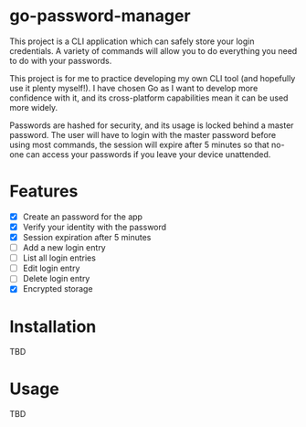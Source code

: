 # go-password-manager

This project is a CLI application which can safely store your login credentials. A variety of commands will allow you to do everything you need to do with your passwords.

This project is for me to practice developing my own CLI tool (and hopefully use it plenty myself!). I have chosen Go as I want to develop more confidence with it, and its cross-platform capabilities mean it can be used more widely.

Passwords are hashed for security, and its usage is locked behind a master password. The user will have to login with the master password before using most commands, the session will expire after 5 minutes so that no-one can access your passwords if you leave your device unattended.

# Features

- [x] Create an password for the app
- [x] Verify your identity with the password
- [x] Session expiration after 5 minutes
- [ ] Add a new login entry
- [ ] List all login entries
- [ ] Edit login entry
- [ ] Delete login entry
- [x] Encrypted storage

# Installation

TBD

# Usage

TBD
